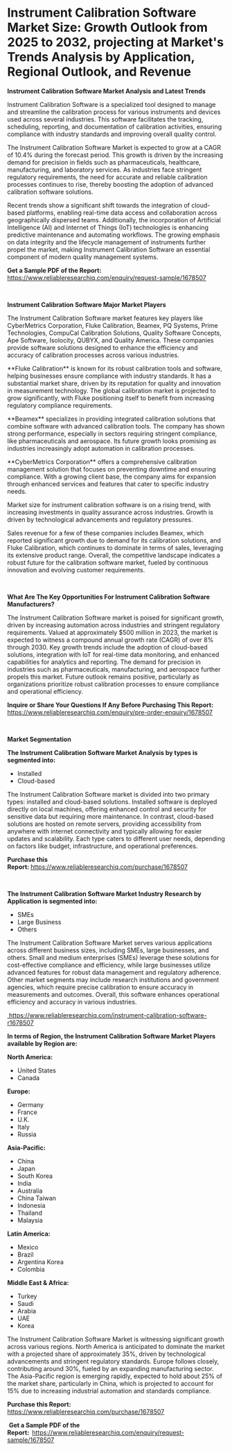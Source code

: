 <p><h1>Instrument Calibration Software Market Size: Growth Outlook from 2025 to 2032, projecting at Market's Trends Analysis by Application, Regional Outlook, and Revenue</h1></p><p><strong>Instrument Calibration Software Market Analysis and Latest Trends</strong></p>
<p><p>Instrument Calibration Software is a specialized tool designed to manage and streamline the calibration process for various instruments and devices used across several industries. This software facilitates the tracking, scheduling, reporting, and documentation of calibration activities, ensuring compliance with industry standards and improving overall quality control.</p><p>The Instrument Calibration Software Market is expected to grow at a CAGR of 10.4% during the forecast period. This growth is driven by the increasing demand for precision in fields such as pharmaceuticals, healthcare, manufacturing, and laboratory services. As industries face stringent regulatory requirements, the need for accurate and reliable calibration processes continues to rise, thereby boosting the adoption of advanced calibration software solutions.</p><p>Recent trends show a significant shift towards the integration of cloud-based platforms, enabling real-time data access and collaboration across geographically dispersed teams. Additionally, the incorporation of Artificial Intelligence (AI) and Internet of Things (IoT) technologies is enhancing predictive maintenance and automating workflows. The growing emphasis on data integrity and the lifecycle management of instruments further propel the market, making Instrument Calibration Software an essential component of modern quality management systems.</p></p>
<p><strong>Get a Sample PDF of the Report:&nbsp;</strong> <a href="https://www.reliableresearchiq.com/enquiry/request-sample/1678507?utm_campaign=1123&utm_medium=2&utm_source=Github&utm_content=ia&utm_term=19042025&utm_id=instrument-calibration-software">https://www.reliableresearchiq.com/enquiry/request-sample/1678507</a></p>
<p>&nbsp;</p>
<p><strong>Instrument Calibration Software Major Market Players</strong></p>
<p><p>The Instrument Calibration Software market features key players like CyberMetrics Corporation, Fluke Calibration, Beamex, PQ Systems, Prime Technologies, CompuCal Calibration Solutions, Quality Software Concepts, Ape Software, Isolocity, QUBYX, and Quality America. These companies provide software solutions designed to enhance the efficiency and accuracy of calibration processes across various industries.</p><p>**Fluke Calibration** is known for its robust calibration tools and software, helping businesses ensure compliance with industry standards. It has a substantial market share, driven by its reputation for quality and innovation in measurement technology. The global calibration market is projected to grow significantly, with Fluke positioning itself to benefit from increasing regulatory compliance requirements.</p><p>**Beamex** specializes in providing integrated calibration solutions that combine software with advanced calibration tools. The company has shown strong performance, especially in sectors requiring stringent compliance, like pharmaceuticals and aerospace. Its future growth looks promising as industries increasingly adopt automation in calibration processes.</p><p>**CyberMetrics Corporation** offers a comprehensive calibration management solution that focuses on preventing downtime and ensuring compliance. With a growing client base, the company aims for expansion through enhanced services and features that cater to specific industry needs.</p><p>Market size for instrument calibration software is on a rising trend, with increasing investments in quality assurance across industries. Growth is driven by technological advancements and regulatory pressures. </p><p>Sales revenue for a few of these companies includes Beamex, which reported significant growth due to demand for its calibration solutions, and Fluke Calibration, which continues to dominate in terms of sales, leveraging its extensive product range. Overall, the competitive landscape indicates a robust future for the calibration software market, fueled by continuous innovation and evolving customer requirements.</p></p>
<p>&nbsp;</p>
<p><strong>What Are The Key Opportunities For Instrument Calibration Software Manufacturers?</strong></p>
<p><p>The Instrument Calibration Software market is poised for significant growth, driven by increasing automation across industries and stringent regulatory requirements. Valued at approximately $500 million in 2023, the market is expected to witness a compound annual growth rate (CAGR) of over 8% through 2030. Key growth trends include the adoption of cloud-based solutions, integration with IoT for real-time data monitoring, and enhanced capabilities for analytics and reporting. The demand for precision in industries such as pharmaceuticals, manufacturing, and aerospace further propels this market. Future outlook remains positive, particularly as organizations prioritize robust calibration processes to ensure compliance and operational efficiency.</p></p>
<p><strong>Inquire or Share Your Questions If Any Before Purchasing This Report:</strong> <a href="https://www.reliableresearchiq.com/enquiry/pre-order-enquiry/1678507?utm_campaign=1123&utm_medium=2&utm_source=Github&utm_content=ia&utm_term=19042025&utm_id=instrument-calibration-software">https://www.reliableresearchiq.com/enquiry/pre-order-enquiry/1678507</a></p>
<p>&nbsp;</p>
<p><strong>Market Segmentation</strong></p>
<p><strong>The Instrument Calibration Software Market Analysis by types is segmented into:</strong></p>
<p><ul><li>Installed</li><li>Cloud-based</li></ul></p>
<p><p>The Instrument Calibration Software market is divided into two primary types: installed and cloud-based solutions. Installed software is deployed directly on local machines, offering enhanced control and security for sensitive data but requiring more maintenance. In contrast, cloud-based solutions are hosted on remote servers, providing accessibility from anywhere with internet connectivity and typically allowing for easier updates and scalability. Each type caters to different user needs, depending on factors like budget, infrastructure, and operational preferences.</p></p>
<p><strong>Purchase this Report:&nbsp;</strong><a href="https://www.reliableresearchiq.com/purchase/1678507?utm_campaign=1123&utm_medium=2&utm_source=Github&utm_content=ia&utm_term=19042025&utm_id=instrument-calibration-software">https://www.reliableresearchiq.com/purchase/1678507</a></p>
<p>&nbsp;</p>
<p><strong>The Instrument Calibration Software Market Industry Research by Application is segmented into:</strong></p>
<p><ul><li>SMEs</li><li>Large Business</li><li>Others</li></ul></p>
<p><p>The Instrument Calibration Software Market serves various applications across different business sizes, including SMEs, large businesses, and others. Small and medium enterprises (SMEs) leverage these solutions for cost-effective compliance and efficiency, while large businesses utilize advanced features for robust data management and regulatory adherence. Other market segments may include research institutions and government agencies, which require precise calibration to ensure accuracy in measurements and outcomes. Overall, this software enhances operational efficiency and accuracy in various industries.</p></p>
<p><a href="https://www.reliableresearchiq.com/instrument-calibration-software-r1678507?utm_campaign=1123&utm_medium=2&utm_source=Github&utm_content=ia&utm_term=19042025&utm_id=instrument-calibration-software">&nbsp;https://www.reliableresearchiq.com/instrument-calibration-software-r1678507</a></p>
<p><strong>In terms of Region, the Instrument Calibration Software Market Players available by Region are:</strong></p>
<p>
    <p> <strong> North America: </strong>
        <ul>
            <li>United States</li>
            <li>Canada</li>
        </ul>
        </p> 
    <p> <strong> Europe: </strong>
        <ul>
            <li>Germany</li>
            <li>France</li>
            <li>U.K.</li>
            <li>Italy</li>
            <li>Russia</li>
        </ul>
        </p> 
    <p> <strong> Asia-Pacific: </strong>
        <ul>
            <li>China</li>
            <li>Japan</li>
            <li>South Korea</li>
            <li>India</li>
            <li>Australia</li>
            <li>China Taiwan</li>
            <li>Indonesia</li>
            <li>Thailand</li>
            <li>Malaysia</li>
        </ul>
        </p> 
    <p> <strong> Latin America: </strong>
        <ul>
            <li>Mexico</li>
            <li>Brazil</li>
            <li>Argentina Korea</li>
            <li>Colombia</li>
        </ul>
        </p> 
    <p> <strong> Middle East & Africa: </strong>
        <ul>
            <li>Turkey</li>
            <li>Saudi</li>
            <li>Arabia</li>
            <li>UAE</li>
            <li>Korea</li>
        </ul>
    </p>
    </p>
<p><p>The Instrument Calibration Software Market is witnessing significant growth across various regions. North America is anticipated to dominate the market with a projected share of approximately 35%, driven by technological advancements and stringent regulatory standards. Europe follows closely, contributing around 30%, fueled by an expanding manufacturing sector. The Asia-Pacific region is emerging rapidly, expected to hold about 25% of the market share, particularly in China, which is projected to account for 15% due to increasing industrial automation and standards compliance.</p></p>
<p><strong>Purchase this Report: </strong><a href="https://www.reliableresearchiq.com/purchase/1678507?utm_campaign=1123&utm_medium=2&utm_source=Github&utm_content=ia&utm_term=19042025&utm_id=instrument-calibration-software">https://www.reliableresearchiq.com/purchase/1678507</a></p>
<p>&nbsp;<strong>Get a Sample PDF of the Report:&nbsp;&nbsp;</strong><a href="https://www.reliableresearchiq.com/enquiry/request-sample/1678507?utm_campaign=1123&utm_medium=2&utm_source=Github&utm_content=ia&utm_term=19042025&utm_id=instrument-calibration-software">https://www.reliableresearchiq.com/enquiry/request-sample/1678507</a></p>
<p><strong></strong></p>
<p><p></p><p></p><p></p></p>